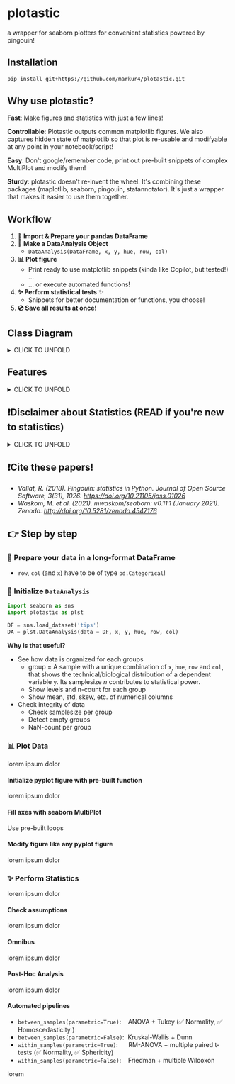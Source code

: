 # plotastic

a wrapper for seaborn plotters for convenient statistics powered by pingouin!

## Installation

``` bash
pip install git+https://github.com/markur4/plotastic.git
```

## Why use plotastic?

**Fast**: Make figures and statistics with just a few lines!

**Controllable**: Plotastic outputs common matplotlib figures. We also captures hidden state of matplotlib so that plot is re-usable and modifyable at any point in your notebook/script!

**Easy**: Don't google/remember code, print out pre-built snippets of complex MultiPlot and modify them!

**Sturdy**: plotastic doesn't re-invent the wheel: It's combining these packages (maplotlib, seaborn, pingouin, statannotator). It's just a wrapper that makes it easier to use them together.

## Workflow

1. **🧮 Import & Prepare your pandas DataFrame**
2. **🔀 Make a DataAnalysis Object**
   - `DataAnalysis(DataFrame, x, y, hue, row, col)`
3. **📊 Plot figure**
   - Print ready to use matplotlib snippets (kinda like Copilot, but tested!) ... 
   - ... or execute automated functions!
4. **✨ Perform statistical tests** ✨
   - Snippets for better documentation or functions, you choose!
5. **💿 Save all results at once!**

## Class Diagram

<details>
<summary>CLICK TO UNFOLD</summary>

### Not everything is implemented. But this is where we're headed. See Features to see what's possible snd what not

```mermaid
classDiagram
   
   class WorkingDirectory{
      <<service>>
      SCRIPT_NAME
      SCRIPT_PATH
      SCRIPT_EXTENSION
      SCRIPT_FILEPATH
      cwd
      current_time: str = filer.IMPORTTIME
      _current_day(property): -> str
      _is_notebook(): -> bool
      set_cwd(path: str)
   }

   class Filer{
      <<service>>
      title: str ="untitled"
      ...
      _path_subfolder(property)
      _path_subsubfolder(property)
      _parent(property)
      _path_file(property)
      add_to_title(to_end:str, to_start:str): -> str
      ....()
   }

   WorkingDirectory <|-- Filer
   Filer *-- DataAnalysis



   %% ANALYSIS #......................................................................................

   class pd_DataFrame{
      ...
      ....()
   }

   class Dims {
      x: str 
      y: str
      hue: str =None
      row: str =None
      col: str =None
      _by(parameter): [row, col]
      set(**kwargs, inplace: bool =False)
      switch(*keys, **kwargs inplace: bool =False)
   }

   class Analysis {
      data: pd.DataFrame
      dims: Dims

      subject: str =None 
      is_transformed: bool =False
      ...
      title.setter()
      _NaNs(property) 
      _empty_groups(property)
      _factors_all(property) [x,y,hue,row,col]
      _factors_xhue(property) [x,hue]
      _factors_rowcol(property) [row,col]
      _vartypes(property) = dict(f1:'categorical', f2:'continuous', ...)
      _levels(property) = dict(f1:[l1, l2, ...], f2:[...], ...)
      _hierarchy(property) = dict(ROW:[l1, l2, ...], COL:[...], HUE:[...], X:[...])
      transform() -> Analysis
      describe_data() -> pd.DataFrame
      ....()
   }
   click Analysis href "https://github.com/markur4/plotastic/blob/main/plotastic/analysis.py" "analysis.py"
  
   pd_DataFrame *-- Analysis
   Dims *-- Analysis



   Analysis <|-- DataAnalysis
   Analysis <|-- PlotTool
   Analysis <|-- Assumptions
   Analysis <|-- Omnibus
   Analysis <|-- PostHoc


   %% STATISTICS #......................................................................................

   class StatResult{
      ...
      normal(property):bool ="unknown"
      homoscedastic(property):bool ="unknown"
      spherical(property):bool ="unknown"
      parametric(property):bool =None
      ....()
   }
   class Assumptions{
      ...
      test_normality()
      snip_normality()
      test_sphericity()
      snip_sphericity()
      test_homoscedasticity()
      snip_homoscedasticity()
      test_all_assumptions()
   }
   class Omnibus{
      ...
      ANOVA()
      RM_ANOVA()
      kruskal()
   }
   class PostHoc{
      ...
      tukey()
      dunn()
      multiple_paired_ttests()
      multiple_wilcoxon()
   }

   Assumptions  <|-- StatResult
   Omnibus  <|-- StatResult
   PostHoc  <|-- StatResult
   %%StatResult <|-- Omnibus
   %%StatResult <|-- PostHoc


   %% PLOTTING #......................................................................................

   class PlotTool{
      fig
      axes
      ...
      init_fig() -> (fig, axes)
      fill_axes(fig, axes, kind="bar") -> (fig, axes)
      plot(kind="strip") -> (fig, axes)

      load_fig() -> (fig, axes)
      show_fig() -> None

      axes_flat(property) -> axes

      edit_titles(titles:dict) -> None
      snip_titles() 
      edit_labels(labels:dict) -> None
      snip_labels()
      edit_ticks(ticks:dict) -> None
      snip_ticks()
      ....()
   }
   class MultiPlot{
      ...
      plot_box_with_dots(dotkind:str["swarm", "strip"])
      snip_box_with_dots()
      plot_mean_with_dots(meankind:str["bar", "point"], dotkind:str["swarm", "strip"])
      snip_mean_with_dots()
      plot_paired_dots()
      snip_paired_dots()
      plot_scatter_with_line()
      snip_scatter_with_line()
      ....()
   }

   PlotTool <|-- MultiPlot


   %% DATAANALYSIS #......................................................................................

   class DataAnalysis{

      <<Interface>>
      %% FIGURES DON'T NEED TITLES, WE EDIT THEM AFTERWARDS
      title = "untitled" 
      filer: Filer 
      results: dict =None && DataFrames of statistics
      ...
      _axes_dict(property): dict(str plt.MultiPlot)
      annot_stars(axes) -> (fig, axes)
      show_plot()
      save_all()
      ....()
   }
   click DataAnalysis href "https://github.com/markur4/plotastic/blob/main/plotastic/dataanalysis.py" "dataanalysis.py"



   MultiPlot <|-- DataAnalysis
   Assumptions <|-- DataAnalysis
   Omnibus <|-- DataAnalysis
   PostHoc <|-- DataAnalysis
   






   %%Analysis <|-- StatResult



   %%Assumptions --|>  StatResult 
   %%Omnibus --|>  StatResult
   %%PostHoc --|>  StatResult


```

</details>


## Features

<details>
<summary>CLICK TO UNFOLD</summary>

### Implemented

- **Plotting:**
  - still refactoring!


### Planned

- **Plotting:**
  - All possible seaborn plote
  - QQ-MultiPlot
- **Assumption testing:**
  - Normality (Shapiro-Wilk)
  - Sphericity (Levene)
- **Omnibus tests:**
  - lorem
  - lorem
- **Post-hoc tests:**
  - lorem
  - lorem


### Maybe..?

- Interactive MultiPlot (where you click stuff and adjust scale etc.)

### Not planned

- Support for seaborn FacetGrid
  - Plotastic uses matplotlib figures and fills its axes with seaborn plot functions. In my opinion, that's the best solution that offers the best adaptibility of every plot detail while bieng easy to maintain
- Support for seaborn objects (same as Facetgrid)

### Not possible

- NOTHING

</details>

## ❗️Disclaimer about Statistics (READ if you're new to statistics)

<details>

<summary>CLICK TO UNFOLD</summary>



The author is not a dedicated statistician. He derives his knowledge from ...

- ... *Intuitive Biostatistics - Fourth Edition (2017) Harvey MotulskyOxford University Press*
- ... talking to other scientists struggling with statistics

**✅ plotastic can help you with...**

- ... choosing correct statistical tests
- ... a playground to experiment with plotting and statsistics which can turn into ...
- ... publication grade figures
- ... publication grade statistical analysis **IF** you really know what you're doing OR you have back-checked your results by a professional statistician
- ... quickly test data transformations (log)

**🛑 plotastic can NOT ...**

- ... test for multicolinearity (Absence of multicolinearity is required by ANOVA!)
- ... teach you statistics, you need some basic knowledge
- ... replace a professional statistician

### Be **critical** and **responsible** with your statistical analysis!



- **Expect Errors:** Don't trust automated systems like this one!
- **Document your work in *ridiculous detail***:
  - ... how technical and biological replicates contributed to your data
  - ... if/how you removed outliers
  - ... if you did or did not apply correction methods (multiple comparisons, Greenhouse Geyser, etc.) and what your rationale is (exploratory vs. confirmatory study?, validation through other methods to reduce Type II error?)
  - Include the applied tests, the number of technical replicates (per datapoint) and the number of biological/independent in each figure legend replicates (per group)>
- **Check results with professionnals:**
  - *"Here is my data, here is my question, here is my analysis, here is my interpretation. What do you think?"*

</details>

## ❗️Cite these papers!

- *Vallat, R. (2018). Pingouin: statistics in Python. Journal of Open Source Software, 3(31), 1026. <https://doi.org/10.21105/joss.01026>*
- *Waskom, M. et al. (2021). mwaskom/seaborn: v0.11.1 (January 2021). Zenodo. <http://doi.org/10.5281/zenodo.4547176>*

## 👉 Step by step

### 🧮 Prepare your data in a long-format DataFrame

- `row`, `col` (and `x`) have to be of type `pd.Categorical`!

### 🔀 Initialize `DataAnalysis`

``` python
import seaborn as sns
import plotastic as plst

DF = sns.load_dataset('tips')
DA = plst.DataAnalysis(data = DF, x, y, hue, row, col)
```

**Why is that useful?**

- See how data is organized for each groups
  - group = A sample with a unique combination of `x`, `hue`, `row` and `col`, that shows the technical/biological distribution of a dependent variable `y`. Its samplesize *n* contributes to statistical power.
  - Show levels and n-count for each group
  - Show mean, std, skew, etc. of numerical columns
- Check integrity of data
  - Check samplesize per group
  - Detect empty groups
  - NaN-count per group

### 📊 Plot Data

lorem ipsum dolor

#### Initialize pyplot figure with pre-built function

lorem ipsum dolor

#### Fill axes with seaborn MultiPlot

Use pre-built loops

#### Modify figure like any pyplot figure

lorem ipsum dolor

### ✨ Perform Statistics

lorem ipsum dolor

#### Check assumptions

lorem ipsum dolor

#### Omnibus

lorem ipsum dolor

#### Post-Hoc Analysis

lorem ipsum dolor

#### Automated pipelines

- `between_samples(parametric=True)`:    ANOVA + Tukey (✅ Normality, ✅ Homoscedasticity )
- `between_samples(parametric=False)`:  Kruskal-Wallis + Dunn
- `within_samples(parametric=True)`:      RM-ANOVA + multiple paired t-tests (✅ Normality, ✅ Sphericity)
- `within_samples(parametric=False)`:    Friedman + multiple Wilcoxon

lorem


